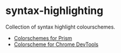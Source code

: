 syntax-highlighting
===================

Collection of syntax highlight colourschemes.

* [Colorschemes for Prism](http://atelierbram.github.io/syntax-highlighting/prism/)
* [Colorscheme for Chrome DevTools](http://atelierbram.github.io/syntax-highlighting/chrome-devtools/)

